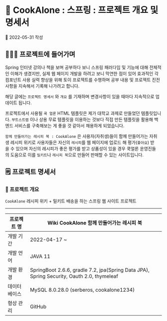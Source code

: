 # 🥘 CookAlone : 스프링  : 프로젝트 개요 및 명세서 
🚩 2022-05-31 작성

## 👨🏻‍💻 프로젝트에 들어가며

Spring 인터넷 강의나 책을 보며 공부하다 보니 스프링 패러다임 및 기능에 대해 전체적인 이해가 생겼지만, 실제 웹 페이지 개발을 하려고 보니 막연한 점이 있어 효과적인 각 컴포넌트 사용 실력 향상을 위해 토이 프로젝트를 수행하며 공부 내용 및 프로젝트 진전사항을 지속해서 기록해 나가려고 합니다.

해당 글에는 `프로젝트 명세서` 와 `개요` 를 기재하며 변경사항이 있을 때마다 지속적으로 업데이트 됩니다.

프로젝트에서 사용될 `쿡 얼론` HTML 템플릿은 제가 대학교 과제로 만들었던 템플릿입니다. `부트스트랩` 이나 상용 무료 템플릿을 이용하는 것보다 직접 만든 템플릿을 활용해 백엔드 서비스를 구축해보는 게 좋을 것 같아서 채용하게 되었습니다.

`함께 만들어가는 레시피 북 : CookAlone` 은 사용자(자취생)들이 함께 만들어가는 자취생 레시피 위키로 사용자들은 자신의 `레시피`를 웹 페이지에 업로드 해 평가(`좋아요`) 받을 수 있으며 자신의 레시피가 좋은 평가를 받고 상품성이 있을 경우 쿡얼론 운영진들의 도움으로 이를 `밀키트`나 `레시피 북`으로 만들어 판매할 수 있는 사이트입니다.

## 🗒️ 프로젝트 명세서

### 📄 프로젝트 개요

`CookAlone` 레시피 위키 + 밀키트 배송을 하는 스프링 웹 사이트 프로젝트 

---

| 프로젝트 명 | Wiki CookAlone 함께 만들어가는 레시피 북 |
| --- | --- |
| 개발 기간 | 2022-04-17 ~ |
| 개발 언어 | JAVA 11 |
| 개발 환경 | SpringBoot 2.6.6, gradle 7.2, jpa(Spring Data JPA), Spring Security, Oauth 2.0, thymeleaf |
| 데이터 베이스 | MySQL 8.0.28.0 (serberos, cookalone1234)  |
| 형상 관리 | GitHub |
